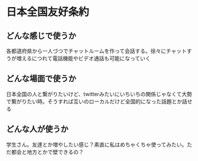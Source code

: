  # 日本全国友好条約
 
 ## どんな感じで使うか
 各都道府県から一人づつでチャットルームを作って会話する。徐々にチャットすうが増えるにつれて電話機能やビデオ通話も可能になっていく
 
 ## どんな場面で使うか
 日本全国の人と繋がりたいけど、twitterみたいにいちいちの関係じゃなくて大勢で繋がりたい時。そうすれば互いのローカルだけど全国的になった話題とか話せる
 
 ## どんな人が使うか
 学生さん。友達とか増やしたい感じ？素直に私はめちゃくちゃ使ってみたい。ただ都会と地方とかで壁できるの？